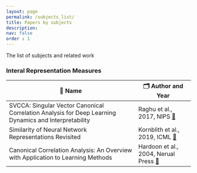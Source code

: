 ```yaml
---
layout: page
permalink: /subjects_list/
title: Papers by subjects
description: 
nav: false
order : 1
---
```



The list of subjects and related work


<div align=left markdown="1">

### Interal Representation Measures


| 📜 Name | 🗂 Author and Year |
|---|---|
|SVCCA: Singular Vector Canonical Correlation Analysis for Deep Learning Dynamics and Interpretability | Raghu et al., 2017, NIPS [🔗](https://arxiv.org/abs/1706.05806)|
|Similarity of Neural Network Representations Revisited |Kornblith et al., 2019, ICML [🔗](https://arxiv.org/abs/1905.00414)|
| Canonical Correlation Analysis: An Overview with Application to Learning Methods | Hardoon et al., 2004, Nerual Press [🔗](https://ieeexplore.ieee.org/document/6788402) | 





</div>